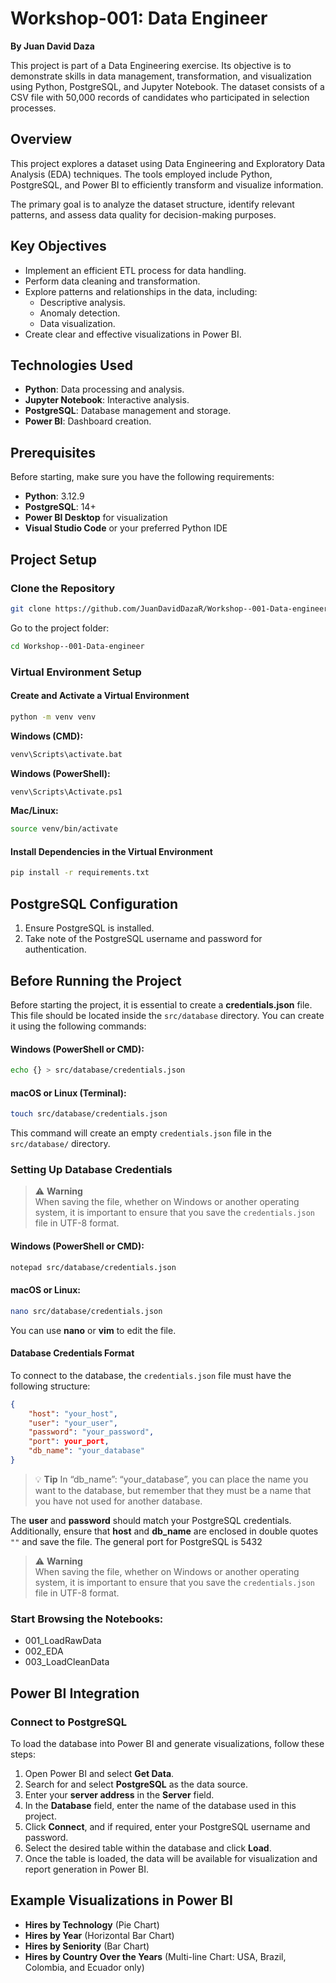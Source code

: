# Workshop-001: Data Engineer

**By Juan David Daza**

This project is part of a Data Engineering exercise. Its objective is to demonstrate skills in data management, transformation, and visualization using Python, PostgreSQL, and Jupyter Notebook. The dataset consists of a CSV file with 50,000 records of candidates who participated in selection processes.

## Overview

This project explores a dataset using Data Engineering and Exploratory Data Analysis (EDA) techniques. The tools employed include Python, PostgreSQL, and Power BI to efficiently transform and visualize information.

The primary goal is to analyze the dataset structure, identify relevant patterns, and assess data quality for decision-making purposes.

## Key Objectives

-   Implement an efficient ETL process for data handling.
-   Perform data cleaning and transformation.
-   Explore patterns and relationships in the data, including:
    -   Descriptive analysis.
    -   Anomaly detection.
    -   Data visualization.
-   Create clear and effective visualizations in Power BI.

## Technologies Used

-   **Python**: Data processing and analysis.
-   **Jupyter Notebook**: Interactive analysis.
-   **PostgreSQL**: Database management and storage.
-   **Power BI**: Dashboard creation.

## Prerequisites

Before starting, make sure you have the following requirements:

-   **Python**: 3.12.9
-   **PostgreSQL**: 14+
-   **Power BI Desktop** for visualization
-   **Visual Studio Code** or your preferred Python IDE

## Project Setup

### Clone the Repository

```sh
git clone https://github.com/JuanDavidDazaR/Workshop--001-Data-engineer.git

```

Go to the project folder:

```sh
cd Workshop--001-Data-engineer

```

### Virtual Environment Setup

#### Create and Activate a Virtual Environment

```sh
python -m venv venv

```

**Windows (CMD):**

```sh
venv\Scripts\activate.bat

```

**Windows (PowerShell):**

```sh
venv\Scripts\Activate.ps1

```

**Mac/Linux:**

```sh
source venv/bin/activate

```

#### Install Dependencies in the Virtual Environment

```sh
pip install -r requirements.txt

```

## PostgreSQL Configuration

1.  Ensure PostgreSQL is installed.
2.  Take note of the PostgreSQL username and password for authentication.

## Before Running the Project

Before starting the project, it is essential to create a **credentials.json** file. This file should be located inside the `src/database` directory. You can create it using the following commands:

#### Windows (PowerShell or CMD):

```sh
echo {} > src/database/credentials.json

```

#### macOS or Linux (Terminal):

```sh
touch src/database/credentials.json

```

This command will create an empty `credentials.json` file in the `src/database/` directory.

### Setting Up Database Credentials

> ⚠ **Warning**  
> When saving the file, whether on Windows or another operating system, it is important to ensure that you save the `credentials.json` file in UTF-8 format.

#### **Windows (PowerShell or CMD):**

```sh
notepad src/database/credentials.json

```

#### **macOS or Linux:**

```sh
nano src/database/credentials.json

```

You can use **nano** or **vim** to edit the file.

#### Database Credentials Format

To connect to the database, the `credentials.json` file must have the following structure:

```json
{
    "host": "your_host",
    "user": "your_user",  
    "password": "your_password",
    "port": your_port,
    "db_name": "your_database"
}
```
> 💡 **Tip** 
> In “db_name”: “your_database”, you can place the name you want to the database, but remember that they must be a name that you have not used for another database.

The **user** and **password** should match your PostgreSQL credentials. Additionally, ensure that **host** and **db_name** are enclosed in double quotes `""` and save the file. The general port for PostgreSQL is 5432

> ⚠ **Warning**  
> When saving the file, whether on Windows or another operating system, it is important to ensure that you save the `credentials.json` file in UTF-8 format.

### Start Browsing the Notebooks:

-   001_LoadRawData
-   002_EDA
-   003_LoadCleanData

## Power BI Integration

### Connect to PostgreSQL

To load the database into Power BI and generate visualizations, follow these steps:

1.  Open Power BI and select **Get Data**.
2.  Search for and select **PostgreSQL** as the data source.
3.  Enter your **server address** in the **Server** field.
4.  In the **Database** field, enter the name of the database used in this project.
5.  Click **Connect**, and if required, enter your PostgreSQL username and password.
6.  Select the desired table within the database and click **Load**.
7.  Once the table is loaded, the data will be available for visualization and report generation in Power BI.

## Example Visualizations in Power BI

-   **Hires by Technology** (Pie Chart)
-   **Hires by Year** (Horizontal Bar Chart)
-   **Hires by Seniority** (Bar Chart)
-   **Hires by Country Over the Years** (Multi-line Chart: USA, Brazil, Colombia, and Ecuador only)
